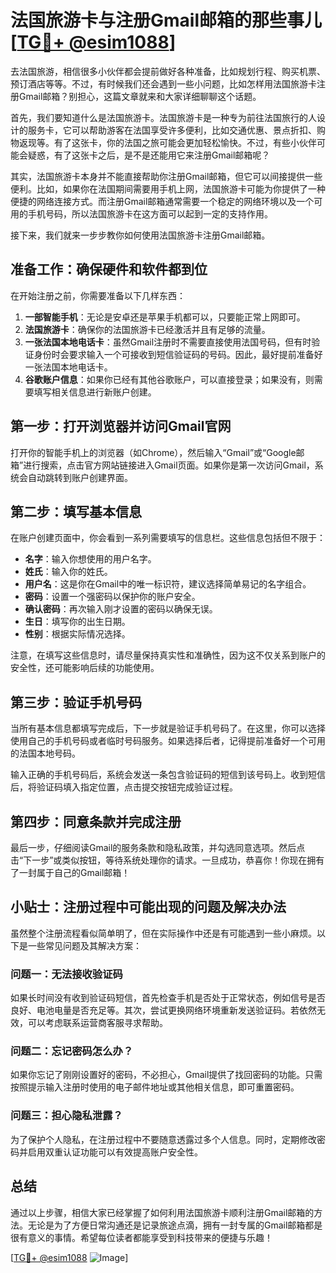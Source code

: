 # 法国旅游卡与注册Gmail邮箱的那些事儿 [[TG💪+ @esim1088](https://t.me/s/esim1088)]

去法国旅游，相信很多小伙伴都会提前做好各种准备，比如规划行程、购买机票、预订酒店等等。不过，有时候我们还会遇到一些小问题，比如怎样用法国旅游卡注册Gmail邮箱？别担心，这篇文章就来和大家详细聊聊这个话题。

首先，我们要知道什么是法国旅游卡。法国旅游卡是一种专为前往法国旅行的人设计的服务卡，它可以帮助游客在法国享受许多便利，比如交通优惠、景点折扣、购物返现等。有了这张卡，你的法国之旅可能会更加轻松愉快。不过，有些小伙伴可能会疑惑，有了这张卡之后，是不是还能用它来注册Gmail邮箱呢？

其实，法国旅游卡本身并不能直接帮助你注册Gmail邮箱，但它可以间接提供一些便利。比如，如果你在法国期间需要用手机上网，法国旅游卡可能为你提供了一种便捷的网络连接方式。而注册Gmail邮箱通常需要一个稳定的网络环境以及一个可用的手机号码，所以法国旅游卡在这方面可以起到一定的支持作用。

接下来，我们就来一步步教你如何使用法国旅游卡注册Gmail邮箱。

## 准备工作：确保硬件和软件都到位

在开始注册之前，你需要准备以下几样东西：

1. **一部智能手机**：无论是安卓还是苹果手机都可以，只要能正常上网即可。
2. **法国旅游卡**：确保你的法国旅游卡已经激活并且有足够的流量。
3. **一张法国本地电话卡**：虽然Gmail注册时不需要直接使用法国号码，但有时验证身份时会要求输入一个可接收到短信验证码的号码。因此，最好提前准备好一张法国本地电话卡。
4. **谷歌账户信息**：如果你已经有其他谷歌账户，可以直接登录；如果没有，则需要填写相关信息进行新账户创建。

## 第一步：打开浏览器并访问Gmail官网

打开你的智能手机上的浏览器（如Chrome），然后输入“Gmail”或“Google邮箱”进行搜索，点击官方网站链接进入Gmail页面。如果你是第一次访问Gmail，系统会自动跳转到账户创建界面。

## 第二步：填写基本信息

在账户创建页面中，你会看到一系列需要填写的信息栏。这些信息包括但不限于：

- **名字**：输入你想使用的用户名字。
- **姓氏**：输入你的姓氏。
- **用户名**：这是你在Gmail中的唯一标识符，建议选择简单易记的名字组合。
- **密码**：设置一个强密码以保护你的账户安全。
- **确认密码**：再次输入刚才设置的密码以确保无误。
- **生日**：填写你的出生日期。
- **性别**：根据实际情况选择。

注意，在填写这些信息时，请尽量保持真实性和准确性，因为这不仅关系到账户的安全性，还可能影响后续的功能使用。

## 第三步：验证手机号码

当所有基本信息都填写完成后，下一步就是验证手机号码了。在这里，你可以选择使用自己的手机号码或者临时号码服务。如果选择后者，记得提前准备好一个可用的法国本地号码。

输入正确的手机号码后，系统会发送一条包含验证码的短信到该号码上。收到短信后，将验证码填入指定位置，点击提交按钮完成验证过程。

## 第四步：同意条款并完成注册

最后一步，仔细阅读Gmail的服务条款和隐私政策，并勾选同意选项。然后点击“下一步”或类似按钮，等待系统处理你的请求。一旦成功，恭喜你！你现在拥有了一封属于自己的Gmail邮箱！

## 小贴士：注册过程中可能出现的问题及解决办法

虽然整个注册流程看似简单明了，但在实际操作中还是有可能遇到一些小麻烦。以下是一些常见问题及其解决方案：

### 问题一：无法接收验证码

如果长时间没有收到验证码短信，首先检查手机是否处于正常状态，例如信号是否良好、电池电量是否充足等。其次，尝试更换网络环境重新发送验证码。若依然无效，可以考虑联系运营商客服寻求帮助。

### 问题二：忘记密码怎么办？

如果你忘记了刚刚设置好的密码，不必担心，Gmail提供了找回密码的功能。只需按照提示输入注册时使用的电子邮件地址或其他相关信息，即可重置密码。

### 问题三：担心隐私泄露？

为了保护个人隐私，在注册过程中不要随意透露过多个人信息。同时，定期修改密码并启用双重认证功能可以有效提高账户安全性。

## 总结

通过以上步骤，相信大家已经掌握了如何利用法国旅游卡顺利注册Gmail邮箱的方法。无论是为了方便日常沟通还是记录旅途点滴，拥有一封专属的Gmail邮箱都是很有意义的事情。希望每位读者都能享受到科技带来的便捷与乐趣！

[[TG💪+ @esim1088](https://t.me/s/esim1088) ![Image](https://i.postimg.cc/4NQfJmqS/Snipaste-2025-05-13-00-14-12.png)]